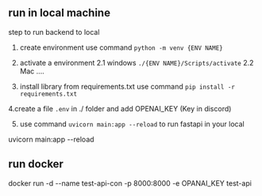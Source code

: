 
## run in local machine

step to run backend to local
1. create environment use command `python -m venv {ENV NAME}`

2. activate a environment 
2.1 windows `./{ENV NAME}/Scripts/activate`
2.2 Mac ....

3. install library from requirements.txt use command `pip install -r requirements.txt`

4.create a file `.env` in ./ folder and add OPENAI_KEY (Key in discord)

5. use command `uvicorn main:app --reload` to run fastapi in your local

uvicorn main:app --reload

## run docker

docker run -d --name test-api-con -p 8000:8000 -e OPANAI_KEY test-api

